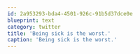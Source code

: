 ```yaml
---
id: 2a953293-bda4-4501-926c-91b5d37dce0e
blueprint: text
category: twitter
title: 'Being sick is the worst.'
caption: 'Being sick is the worst.'
---
```

